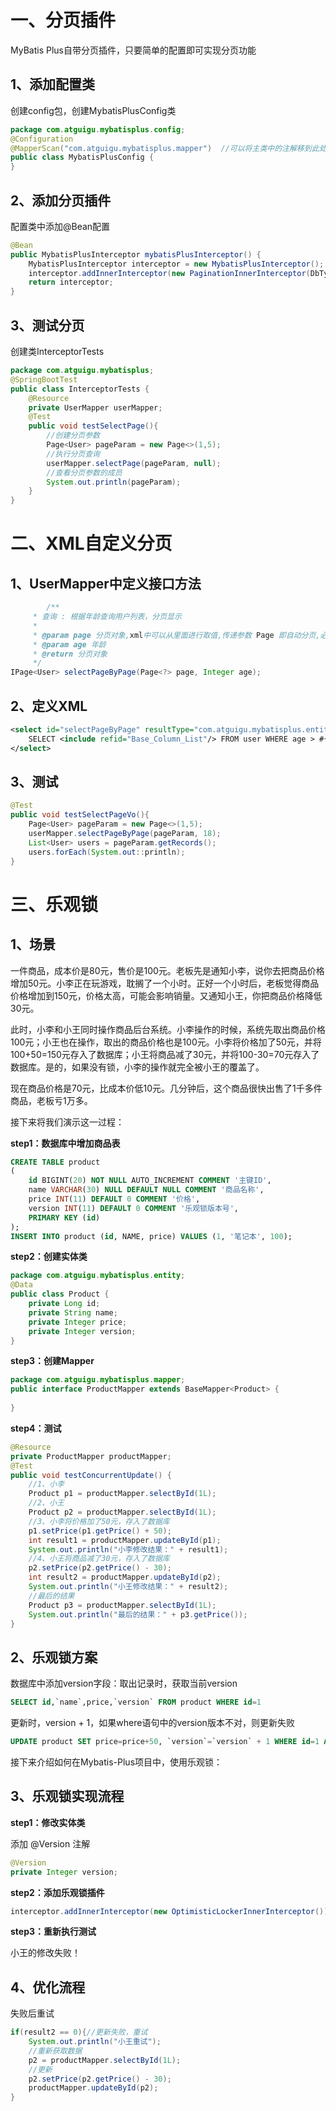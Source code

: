 # 一、分页插件

MyBatis Plus自带分页插件，只要简单的配置即可实现分页功能

## 1、添加配置类

创建config包，创建MybatisPlusConfig类

```java
package com.atguigu.mybatisplus.config;
@Configuration
@MapperScan("com.atguigu.mybatisplus.mapper")  //可以将主类中的注解移到此处
public class MybatisPlusConfig {
}
```

## **2、添加分页插件**

配置类中添加@Bean配置

```java
@Bean
public MybatisPlusInterceptor mybatisPlusInterceptor() {
    MybatisPlusInterceptor interceptor = new MybatisPlusInterceptor();
    interceptor.addInnerInterceptor(new PaginationInnerInterceptor(DbType.MYSQL));
    return interceptor;
}
```

## **3、测试分页**

创建类InterceptorTests

```java
package com.atguigu.mybatisplus;
@SpringBootTest
public class InterceptorTests {
    @Resource
    private UserMapper userMapper;
    @Test
    public void testSelectPage(){
        //创建分页参数
        Page<User> pageParam = new Page<>(1,5);
        //执行分页查询
        userMapper.selectPage(pageParam, null);
        //查看分页参数的成员
        System.out.println(pageParam);
    }
}
```

# 二、XML自定义分页

## 1、UserMapper中定义接口方法 

```java
		/**
     * 查询 : 根据年龄查询用户列表，分页显示
     *
     * @param page 分页对象,xml中可以从里面进行取值,传递参数 Page 即自动分页,必须放在第一位
     * @param age 年龄
     * @return 分页对象
     */
IPage<User> selectPageByPage(Page<?> page, Integer age);
```

## 2、定义XML

```xml
<select id="selectPageByPage" resultType="com.atguigu.mybatisplus.entity.User">
    SELECT <include refid="Base_Column_List"/> FROM user WHERE age > #{age}
</select>
```

## 3、测试 

```java
@Test
public void testSelectPageVo(){
    Page<User> pageParam = new Page<>(1,5);
    userMapper.selectPageByPage(pageParam, 18);
    List<User> users = pageParam.getRecords();
    users.forEach(System.out::println);
}
```

# **三、乐观锁**

## **1、场景**

一件商品，成本价是80元，售价是100元。老板先是通知小李，说你去把商品价格增加50元。小李正在玩游戏，耽搁了一个小时。正好一个小时后，老板觉得商品价格增加到150元，价格太高，可能会影响销量。又通知小王，你把商品价格降低30元。

此时，小李和小王同时操作商品后台系统。小李操作的时候，系统先取出商品价格100元；小王也在操作，取出的商品价格也是100元。小李将价格加了50元，并将100+50=150元存入了数据库；小王将商品减了30元，并将100-30=70元存入了数据库。是的，如果没有锁，小李的操作就完全被小王的覆盖了。

现在商品价格是70元，比成本价低10元。几分钟后，这个商品很快出售了1千多件商品，老板亏1万多。

接下来将我们演示这一过程：

**step1：数据库中增加商品表**

```sql
CREATE TABLE product
(
    id BIGINT(20) NOT NULL AUTO_INCREMENT COMMENT '主键ID',
    name VARCHAR(30) NULL DEFAULT NULL COMMENT '商品名称',
    price INT(11) DEFAULT 0 COMMENT '价格',
    version INT(11) DEFAULT 0 COMMENT '乐观锁版本号',
    PRIMARY KEY (id)
);
INSERT INTO product (id, NAME, price) VALUES (1, '笔记本', 100);
```

**step2：创建实体类**

```java
package com.atguigu.mybatisplus.entity;
@Data
public class Product {
    private Long id;
    private String name;
    private Integer price;
    private Integer version;
}
```

**step3：创建Mapper**

```java
package com.atguigu.mybatisplus.mapper;
public interface ProductMapper extends BaseMapper<Product> {
    
}
```

**step4：测试**

```java
@Resource
private ProductMapper productMapper;
@Test
public void testConcurrentUpdate() {
    //1、小李
    Product p1 = productMapper.selectById(1L);
    //2、小王
    Product p2 = productMapper.selectById(1L);
    //3、小李将价格加了50元，存入了数据库
    p1.setPrice(p1.getPrice() + 50);
    int result1 = productMapper.updateById(p1);
    System.out.println("小李修改结果：" + result1);
    //4、小王将商品减了30元，存入了数据库
    p2.setPrice(p2.getPrice() - 30);
    int result2 = productMapper.updateById(p2);
    System.out.println("小王修改结果：" + result2);
    //最后的结果
    Product p3 = productMapper.selectById(1L);
    System.out.println("最后的结果：" + p3.getPrice());
}
```

## 2、乐观锁方案

数据库中添加version字段：取出记录时，获取当前version

```sql
SELECT id,`name`,price,`version` FROM product WHERE id=1
```

更新时，version + 1，如果where语句中的version版本不对，则更新失败

```sql
UPDATE product SET price=price+50, `version`=`version` + 1 WHERE id=1 AND `version`=1
```

接下来介绍如何在Mybatis-Plus项目中，使用乐观锁：

## 3、乐观锁实现流程

**step1：修改实体类**

添加 @Version 注解

```java
@Version
private Integer version;
```

**step2：添加乐观锁插件** 

```java
interceptor.addInnerInterceptor(new OptimisticLockerInnerInterceptor());//乐观锁
```

**step3：重新执行测试**

小王的修改失败！

## 4、优化流程

失败后重试

```java
if(result2 == 0){//更新失败，重试
    System.out.println("小王重试");
    //重新获取数据
    p2 = productMapper.selectById(1L);
    //更新
    p2.setPrice(p2.getPrice() - 30);
    productMapper.updateById(p2);
}
```